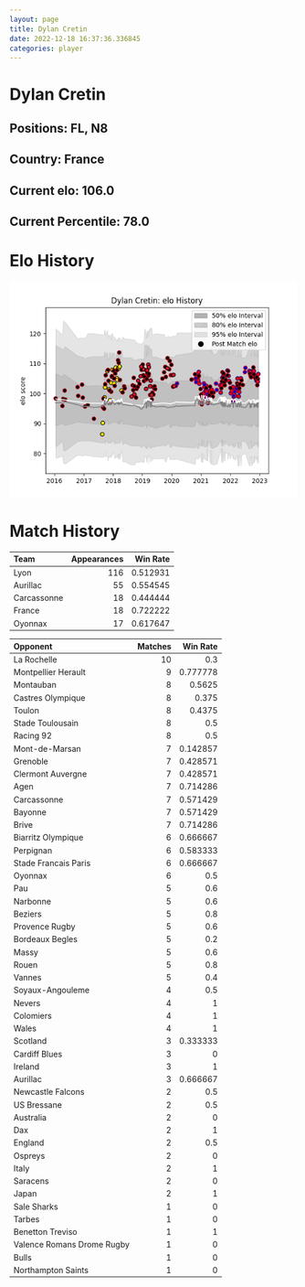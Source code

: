 ```yaml
---  
layout: page  
title: Dylan Cretin  
date: 2022-12-18 16:37:36.336845  
categories: player  
---
```

# Dylan Cretin

## Positions: FL, N8

## Country: France

## Current elo: 106.0

## Current Percentile: 78.0

# Elo History


![elo history](history_DylanCretin.png)
# Match History


| Team        |   Appearances |   Win Rate |
|:------------|--------------:|-----------:|
| Lyon        |           116 |   0.512931 |
| Aurillac    |            55 |   0.554545 |
| Carcassonne |            18 |   0.444444 |
| France      |            18 |   0.722222 |
| Oyonnax     |            17 |   0.617647 |

| Opponent                   |   Matches |   Win Rate |
|:---------------------------|----------:|-----------:|
| La Rochelle                |        10 |   0.3      |
| Montpellier Herault        |         9 |   0.777778 |
| Montauban                  |         8 |   0.5625   |
| Castres Olympique          |         8 |   0.375    |
| Toulon                     |         8 |   0.4375   |
| Stade Toulousain           |         8 |   0.5      |
| Racing 92                  |         8 |   0.5      |
| Mont-de-Marsan             |         7 |   0.142857 |
| Grenoble                   |         7 |   0.428571 |
| Clermont Auvergne          |         7 |   0.428571 |
| Agen                       |         7 |   0.714286 |
| Carcassonne                |         7 |   0.571429 |
| Bayonne                    |         7 |   0.571429 |
| Brive                      |         7 |   0.714286 |
| Biarritz Olympique         |         6 |   0.666667 |
| Perpignan                  |         6 |   0.583333 |
| Stade Francais Paris       |         6 |   0.666667 |
| Oyonnax                    |         6 |   0.5      |
| Pau                        |         5 |   0.6      |
| Narbonne                   |         5 |   0.6      |
| Beziers                    |         5 |   0.8      |
| Provence Rugby             |         5 |   0.6      |
| Bordeaux Begles            |         5 |   0.2      |
| Massy                      |         5 |   0.6      |
| Rouen                      |         5 |   0.8      |
| Vannes                     |         5 |   0.4      |
| Soyaux-Angouleme           |         4 |   0.5      |
| Nevers                     |         4 |   1        |
| Colomiers                  |         4 |   1        |
| Wales                      |         4 |   1        |
| Scotland                   |         3 |   0.333333 |
| Cardiff Blues              |         3 |   0        |
| Ireland                    |         3 |   1        |
| Aurillac                   |         3 |   0.666667 |
| Newcastle Falcons          |         2 |   0.5      |
| US Bressane                |         2 |   0.5      |
| Australia                  |         2 |   0        |
| Dax                        |         2 |   1        |
| England                    |         2 |   0.5      |
| Ospreys                    |         2 |   0        |
| Italy                      |         2 |   1        |
| Saracens                   |         2 |   0        |
| Japan                      |         2 |   1        |
| Sale Sharks                |         1 |   0        |
| Tarbes                     |         1 |   0        |
| Benetton Treviso           |         1 |   1        |
| Valence Romans Drome Rugby |         1 |   0        |
| Bulls                      |         1 |   0        |
| Northampton Saints         |         1 |   0        |